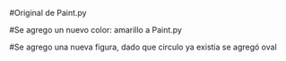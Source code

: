 #Original de Paint.py

#Se agrego un nuevo color: amarillo a Paint.py  

#Se agrego una nueva figura, dado que circulo ya existia se agregó oval
